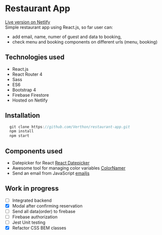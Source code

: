 # Restaurant App
[Live version on Netlify](https://alkinoos-taverna.netlify.com/ "Live version on Netlify")  
Simple restaurant app using React.js, so far user can:
- add email, name, numer of guest and data to booking,
- check menu and booking components on different urls (menu, booking)


## Technologies used

- React.js
- React Router 4
- Sass
- ES6
- Bootstrap 4
- Firebase Firestore
- Hosted on Netlify

## Installation

```javascript
  git clone https://github.com/Verthon/restaurant-app.git
  npm install
  npm start

```

## Components used

- Datepicker for React [React Datepicker](https://github.com/Hacker0x01/react-datepicker)
- Awesome tool for managing color variables [ColorNamer](https://colornamer.netlify.com/)
- Send an email from JavaScript [emailjs](http://www.emailjs.com/)



## Work in progress

- [ ] Integrated backend
- [x] Modal after confirming reservation
- [ ] Send all data(order) to firebase
- [ ] Firebase authorization
- [ ] Jest Unit testing
- [x] Refactor CSS BEM classes